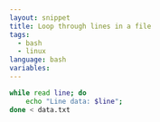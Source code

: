 ```yaml
---
layout: snippet
title: Loop through lines in a file
tags:
  - bash
  - linux
language: bash
variables:
---
```


```bash
while read line; do
    echo "Line data: $line";
done < data.txt
```